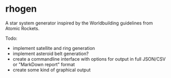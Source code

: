 # rhogen
A star system generator inspired by the Worldbuilding guidelines from Atomic Rockets.

Todo:

- implement satellite and ring generation
- implement asteroid belt generation?
- create a commandline interface with options for output in full JSON/CSV or "MarkDown report" format
- create some kind of graphical output

